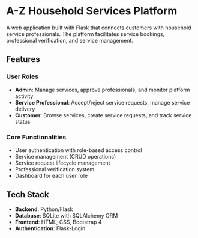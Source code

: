 # A-Z Household Services Platform

A web application built with Flask that connects customers with household service professionals. The platform facilitates service bookings, professional verification, and service management.

## Features

### User Roles

- **Admin**: Manage services, approve professionals, and monitor platform activity
- **Service Professional**: Accept/reject service requests, manage service delivery
- **Customer**: Browse services, create service requests, and track service status

### Core Functionalities

- User authentication with role-based access control
- Service management (CRUD operations)
- Service request lifecycle management
- Professional verification system
- Dashboard for each user role

## Tech Stack

- **Backend**: Python/Flask
- **Database**: SQLite with SQLAlchemy ORM
- **Frontend**: HTML, CSS, Bootstrap 4
- **Authentication**: Flask-Login
